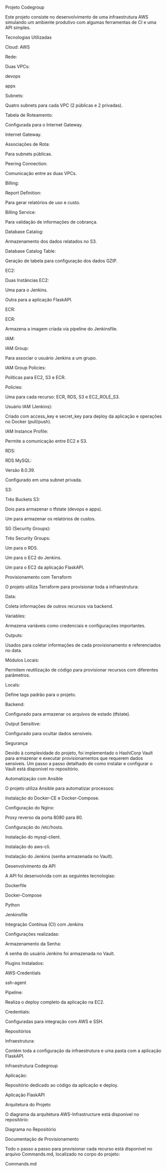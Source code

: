Projeto Codegroup

Este projeto consiste no desenvolvimento de uma infraestrutura AWS simulando um ambiente produtivo com algumas ferramentas de CI e uma API simples.

Tecnologias Utilizadas

Cloud: AWS

Rede:

Duas VPCs:

devops

apps

Subnets:

Quatro subnets para cada VPC (2 públicas e 2 privadas).

Tabela de Roteamento:

Configurada para o Internet Gateway.

Internet Gateway.

Associações de Rota:

Para subnets públicas.

Peering Connection:

Comunicação entre as duas VPCs.

Billing:

Report Definition:

Para gerar relatórios de uso e custo.

Billing Service:

Para validação de informações de cobrança.

Database Catalog:

Armazenamento dos dados relatados no S3.

Database Catalog Table:

Geração de tabela para configuração dos dados GZIP.

EC2:

Duas Instâncias EC2:

Uma para o Jenkins.

Outra para a aplicação FlaskAPI.

ECR:

ECR:

Armazena a imagem criada via pipeline do Jenkinsfile.

IAM:

IAM Group:

Para associar o usuário Jenkins a um grupo.

IAM Group Policies:

Políticas para EC2, S3 e ECR.

Policies:

Uma para cada recurso: ECR, RDS, S3 e EC2_ROLE_S3.

Usuário IAM (Jenkins):

Criado com access_key e secret_key para deploy da aplicação e operações no Docker (pull/push).

IAM Instance Profile:

Permite a comunicação entre EC2 e S3.

RDS:

RDS MySQL:

Versão 8.0.39.

Configurado em uma subnet privada.

S3:

Três Buckets S3:

Dois para armazenar o tfstate (devops e apps).

Um para armazenar os relatórios de custos.

SG (Security Groups):

Três Security Groups:

Um para o RDS.

Um para o EC2 do Jenkins.

Um para o EC2 da aplicação FlaskAPI.

Provisionamento com Terraform

O projeto utiliza Terraform para provisionar toda a infraestrutura:

Data:

Coleta informações de outros recursos via backend.

Variables:

Armazena variáveis como credenciais e configurações importantes.

Outputs:

Usados para coletar informações de cada provisionamento e referenciados no data.

Módulos Locais:

Permitem reutilização de código para provisionar recursos com diferentes parâmetros.

Locals:

Define tags padrão para o projeto.

Backend:

Configurado para armazenar os arquivos de estado (tfstate).

Output Sensitive:

Configurado para ocultar dados sensíveis.

Segurança

Devido à complexidade do projeto, foi implementado o HashiCorp Vault para armazenar e executar provisionamentos que requerem dados sensíveis. Um passo a passo detalhado de como instalar e configurar o Vault está disponível no repositório.

Automatização com Ansible

O projeto utiliza Ansible para automatizar processos:

Instalação do Docker-CE e Docker-Compose.

Configuração do Nginx:

Proxy reverso da porta 8080 para 80.

Configuração do /etc/hosts.

Instalação do mysql-client.

Instalação do aws-cli.

Instalação do Jenkins (senha armazenada no Vault).

Desenvolvimento da API

A API foi desenvolvida com as seguintes tecnologias:

Dockerfile

Docker-Compose

Python

Jenkinsfile

Integração Contínua (CI) com Jenkins

Configurações realizadas:

Armazenamento da Senha:

A senha do usuário Jenkins foi armazenada no Vault.

Plugins Instalados:

AWS-Credentials

ssh-agent

Pipeline:

Realiza o deploy completo da aplicação na EC2.

Credentials:

Configuradas para integração com AWS e SSH.

Repositórios

Infraestrutura:

Contém toda a configuração da infraestrutura e uma pasta com a aplicação FlaskAPI.

Infraestrutura Codegroup

Aplicação:

Repositório dedicado ao código da aplicação e deploy.

Aplicação FlaskAPI

Arquitetura do Projeto

O diagrama da arquitetura AWS-Infrastructure está disponível no repositório:

Diagrama no Repositório

Documentação de Provisionamento

Todo o passo a passo para provisionar cada recurso está disponível no arquivo Commands.md, localizado no corpo do projeto:

Commands.md

